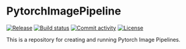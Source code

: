 # PytorchImagePipeline

[![Release](https://img.shields.io/github/v/release/makanu/PytorchPipeline)](https://img.shields.io/github/v/release/makanu/PytorchPipeline)
[![Build status](https://img.shields.io/github/actions/workflow/status/makanu/PytorchPipeline/main.yml?branch=main)](https://github.com/makanu/PytorchPipeline/actions/workflows/main.yml?query=branch%3Amain)
[![Commit activity](https://img.shields.io/github/commit-activity/m/makanu/PytorchPipeline)](https://img.shields.io/github/commit-activity/m/makanu/PytorchPipeline)
[![License](https://img.shields.io/github/license/makanu/PytorchPipeline)](https://img.shields.io/github/license/makanu/PytorchPipeline)

This is a repository for creating and running Pytorch Image Pipelines.
